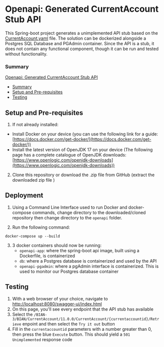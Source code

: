 # Openapi: Generated CurrentAccount Stub API
 
This Spring-boot project generates a unimplemented API stub based on the [CurrentAccount.yaml](https://github.com/mpirotaiswilton-IW/OpenAPI-generator-Springboot/blob/main/openapi-current-account-stub/src/main/resources/CurrentAccount.yaml "link to file in GitHub repository") file. The solution can be dockerized alongside a Postgres SQL Database and PGAdmin container. Since the API is a stub, it does not contain any functional component, though it can be run and tested without functionality. 

### Summary

[Openapi: Generated CurrentAccount Stub API](#openapi-generated-currentaccount-stub-api)
* [Summary](#summary)
* [Setup and Pre-requisites](#setup-and-pre-requisites)
* [Testing](#testing)

## Setup and Pre-requisites

1. If not already installed:

-  Install Docker on your device (you can use the following link for a guide: [https://docs.docker.com/get-docker/](https://docs.docker.com/get-docker/))
- Install the latest version of OpenJDK 17 on your device (The following page has a complete catalogue of OpenJDK downloads: [https://www.openlogic.com/openjdk-downloads](https://www.openlogic.com/openjdk-downloads))

2. Clone this repository or download the .zip file from GitHub (extract the downloaded zip file )

## Deployment

1. Using a Command Line Interface used to run Docker and docker-compose commands, change directory to the downloaded/cloned repository then change directory to the `openapi` folder.

2. Run the following command: 

```
docker-compose up --build
```

3. 3 docker containers should now be running:
    * `openapi-app`: where the spring-boot api image, built using a Dockerfile, is containerized
    * `db`: where a Postgres database is containerized and used by the API
    * `openapi-pgadmin`: where a pgAdmin interface is containerized. This is used to monitor our Postgres database container

## Testing

1. With a web browser of your choice, navigate to <http://localhost:8080/swagger-ui/index.html>
2. On this page, you'll see every endpoint that the API stub has available
3. Select the `/BIAN-3/BIAN/CurrentAccount/11.0.0/CurrentAccount/{currentaccountid}/Retrieve` enpoint and then select the `Try it out` button
4. Fill in the `currentaccountid` parameters with a number greater than 0, then press the blue `Execute` button. This should yield a `501 Unimplemented` response code